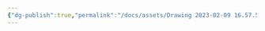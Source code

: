 ```yaml
---
{"dg-publish":true,"permalink":"/docs/assets/Drawing 2023-02-09 16.57.56.excalidraw/","title":"Drawing 2023-02-09 16.57.56.excalidraw","tags":["excalidraw"]}
---
```

<style> .container {font-family: sans-serif; text-align: center;} .button-wrapper button {z-index: 1;height: 40px; width: 100px; margin: 10px;padding: 5px;} .excalidraw .App-menu_top .buttonList { display: flex;} .excalidraw-wrapper { height: 800px; margin: 50px; position: relative;} :root[dir="ltr"] .excalidraw .layer-ui__wrapper .zen-mode-transition.App-menu_bottom--transition-left {transform: none;} </style><script src="https://cdn.jsdelivr.net/npm/react@17/umd/react.production.min.js"></script><script src="https://cdn.jsdelivr.net/npm/react-dom@17/umd/react-dom.production.min.js"></script><script type="text/javascript" src="https://cdn.jsdelivr.net/npm/@excalidraw/excalidraw@0/dist/excalidraw.production.min.js"></script><div id="Drawing_2023-02-09_1657.56.excalidraw.md"></div><script>(function(){const InitialData={"type":"excalidraw","version":2,"source":"https://github.com/zsviczian/obsidian-excalidraw-plugin/releases/tag/2.7.4","elements":[{"type":"rectangle","version":17,"versionNonce":1345817844,"isDeleted":false,"id":"L-MDoXAiC5uyb7adzCFdy","fillStyle":"hachure","strokeWidth":1,"strokeStyle":"solid","roughness":1,"opacity":100,"angle":0,"x":-333.5,"y":-361.7421875,"strokeColor":"#000000","backgroundColor":"transparent","width":363,"height":366,"seed":482033289,"groupIds":[],"roundness":{"type":3},"boundElements":[],"updated":1736753010663,"link":null,"locked":false,"index":"a0","frameId":null},{"type":"arrow","version":14,"versionNonce":445312076,"isDeleted":false,"id":"uTqjO8juqJRP-09qz6KlI","fillStyle":"hachure","strokeWidth":1,"strokeStyle":"solid","roughness":1,"opacity":100,"angle":0,"x":-224.5,"y":-156.7421875,"strokeColor":"#000000","backgroundColor":"transparent","width":464,"height":90,"seed":115996775,"groupIds":[],"roundness":{"type":2},"boundElements":[],"updated":1736753010663,"link":null,"locked":false,"startBinding":null,"endBinding":null,"lastCommittedPoint":null,"startArrowhead":null,"endArrowhead":"arrow","points":[[0,0],[464,-90]],"index":"a1","frameId":null},{"type":"arrow","version":60,"versionNonce":1495387764,"isDeleted":false,"id":"BkaaDg9FrZTWNIffgO9BO","fillStyle":"hachure","strokeWidth":1,"strokeStyle":"solid","roughness":1,"opacity":100,"angle":0,"x":-101.5,"y":-281.7421875,"strokeColor":"#000000","backgroundColor":"transparent","width":335,"height":37,"seed":306622633,"groupIds":[],"roundness":{"type":2},"boundElements":[],"updated":1736753010663,"link":null,"locked":false,"startBinding":null,"endBinding":null,"lastCommittedPoint":null,"startArrowhead":null,"endArrowhead":"arrow","points":[[0,0],[335,37]],"index":"a2","frameId":null},{"type":"freedraw","version":30,"versionNonce":494895820,"isDeleted":false,"id":"RRizStrYrLKhV2hUaefcZ","fillStyle":"hachure","strokeWidth":1,"strokeStyle":"solid","roughness":1,"opacity":100,"angle":0,"x":201.5,"y":9.2578125,"strokeColor":"#000000","backgroundColor":"transparent","width":13,"height":34,"seed":1897077831,"groupIds":[],"roundness":null,"boundElements":[],"updated":1736753010663,"link":null,"locked":false,"points":[[0,0],[-1,0],[-4,5],[-6,11],[-9,18],[-10,23],[-10,28],[-10,32],[-7,33],[-6,34],[-4,34],[-2,33],[0,32],[2,30],[3,29],[3,28],[3,27],[3,26],[3,25],[3,24],[1,23],[-2,22],[-5,21],[-8,21],[-9,21],[-10,21],[-10,21]],"lastCommittedPoint":null,"simulatePressure":true,"pressures":[],"index":"a3","frameId":null},{"type":"freedraw","version":35,"versionNonce":508026868,"isDeleted":false,"id":"d7a3xHm59rKzjg8EKXZP2","fillStyle":"hachure","strokeWidth":1,"strokeStyle":"solid","roughness":1,"opacity":100,"angle":0,"x":133.5,"y":62.2578125,"strokeColor":"#000000","backgroundColor":"transparent","width":141,"height":95,"seed":862207977,"groupIds":[],"roundness":null,"boundElements":[],"updated":1736753010663,"link":null,"locked":false,"points":[[0,0],[2,0],[2,6],[0,13],[-2,23],[-4,36],[-5,48],[-5,58],[0,69],[5,77],[11,84],[18,88],[29,92],[37,94],[45,95],[51,95],[57,93],[62,90],[70,86],[78,81],[88,75],[96,68],[103,61],[110,53],[115,45],[121,36],[127,27],[131,20],[134,16],[135,13],[135,12],[136,12],[136,12]],"lastCommittedPoint":null,"simulatePressure":true,"pressures":[],"index":"a4","frameId":null},{"type":"freedraw","version":135,"versionNonce":849168716,"isDeleted":false,"id":"6pAA75LXpdxsS2Udrl9AO","fillStyle":"hachure","strokeWidth":1,"strokeStyle":"solid","roughness":1,"opacity":100,"angle":0,"x":118.5,"y":-127.7421875,"strokeColor":"#000000","backgroundColor":"transparent","width":313,"height":409,"seed":1838360777,"groupIds":[],"roundness":null,"boundElements":[],"updated":1736753010663,"link":null,"locked":false,"points":[[0,0],[0,-1],[0,-3],[0,-6],[0,-9],[0,-13],[0,-17],[0,-23],[1,-29],[4,-35],[7,-41],[12,-46],[18,-51],[27,-55],[37,-59],[48,-63],[63,-66],[77,-68],[92,-69],[106,-69],[121,-68],[137,-65],[153,-61],[168,-57],[184,-51],[199,-45],[209,-40],[217,-34],[224,-27],[231,-19],[237,-11],[243,-2],[247,8],[251,19],[254,33],[257,48],[259,62],[260,79],[260,98],[259,122],[256,148],[251,176],[246,201],[238,227],[231,251],[224,272],[217,289],[209,303],[200,313],[187,321],[172,328],[155,334],[132,339],[105,340],[78,340],[53,337],[31,331],[14,325],[2,318],[-8,310],[-17,301],[-24,292],[-31,283],[-35,273],[-39,264],[-43,253],[-47,242],[-49,233],[-51,224],[-53,213],[-53,202],[-53,193],[-53,185],[-53,178],[-50,171],[-47,164],[-44,157],[-40,150],[-34,144],[-28,139],[-24,134],[-20,129],[-17,126],[-14,122],[-10,119],[-7,116],[-3,114],[0,112],[1,111],[2,110],[3,110],[4,109],[5,108],[6,107],[7,105],[8,103],[8,99],[9,95],[9,91],[9,86],[9,81],[9,77],[7,73],[7,69],[7,66],[6,63],[6,61],[5,57],[5,54],[4,50],[3,46],[2,43],[2,40],[2,36],[1,34],[0,31],[-1,27],[-1,24],[-2,22],[-2,19],[-2,17],[-2,14],[-2,11],[-2,7],[-2,4],[-2,2],[-2,-1],[-1,-3],[-1,-5],[0,-7],[0,-8],[0,-10],[0,-10]],"lastCommittedPoint":null,"simulatePressure":true,"pressures":[],"index":"a5","frameId":null},{"type":"freedraw","version":65,"versionNonce":1202700660,"isDeleted":false,"id":"ymdBMvvl483HtXPK4tmcs","fillStyle":"hachure","strokeWidth":1,"strokeStyle":"solid","roughness":1,"opacity":100,"angle":0,"x":154.5,"y":206.2578125,"strokeColor":"#000000","backgroundColor":"transparent","width":83,"height":196,"seed":2007124329,"groupIds":[],"roundness":null,"boundElements":[],"updated":1736753010663,"link":null,"locked":false,"points":[[0,0],[1,0],[1,1],[1,5],[1,15],[0,27],[-1,34],[-1,42],[-1,48],[0,52],[0,56],[0,59],[0,61],[0,65],[0,71],[-1,76],[-2,80],[-3,83],[-3,85],[-3,90],[-4,100],[-5,110],[-7,117],[-7,122],[-7,125],[-7,128],[-7,132],[-7,135],[-7,136],[-7,138],[-7,140],[-7,142],[-7,145],[-7,149],[-7,153],[-7,156],[-7,158],[-7,159],[-7,161],[-7,165],[-7,167],[-7,169],[-7,170],[-8,172],[-8,173],[-9,174],[-9,176],[-10,177],[-10,178],[-11,178],[-12,178],[-15,179],[-21,180],[-31,183],[-43,186],[-55,189],[-67,192],[-76,194],[-81,196],[-82,196],[-82,195],[-79,194],[-79,194]],"lastCommittedPoint":null,"simulatePressure":true,"pressures":[],"index":"a6","frameId":null},{"type":"freedraw","version":17,"versionNonce":490618828,"isDeleted":false,"id":"mZf5D2CcQD_q1plIE97X_","fillStyle":"hachure","strokeWidth":1,"strokeStyle":"solid","roughness":1,"opacity":100,"angle":0,"x":144.5,"y":383.2578125,"strokeColor":"#000000","backgroundColor":"transparent","width":21,"height":27,"seed":1138582889,"groupIds":[],"roundness":null,"boundElements":[],"updated":1736753010663,"link":null,"locked":false,"points":[[0,0],[1,0],[2,0],[3,0],[4,0],[6,2],[8,4],[11,8],[14,14],[16,18],[17,21],[19,24],[20,26],[21,27],[21,27]],"lastCommittedPoint":null,"simulatePressure":true,"pressures":[],"index":"a7","frameId":null},{"type":"freedraw","version":20,"versionNonce":211776244,"isDeleted":false,"id":"LZLJO3UtgV8MaEfO-JMD_","fillStyle":"hachure","strokeWidth":1,"strokeStyle":"solid","roughness":1,"opacity":100,"angle":0,"x":141.5,"y":276.2578125,"strokeColor":"#000000","backgroundColor":"transparent","width":25,"height":4,"seed":1719839849,"groupIds":[],"roundness":null,"boundElements":[],"updated":1736753010663,"link":null,"locked":false,"points":[[0,0],[0,-1],[-2,-1],[-5,-1],[-9,-1],[-11,-1],[-12,-1],[-13,-1],[-14,-1],[-15,-1],[-16,-1],[-17,-1],[-19,0],[-21,1],[-23,2],[-24,3],[-25,3],[-25,3]],"lastCommittedPoint":null,"simulatePressure":true,"pressures":[],"index":"a8","frameId":null},{"type":"freedraw","version":18,"versionNonce":628909644,"isDeleted":false,"id":"BVI6aOSA937kRoJ3ppRvU","fillStyle":"hachure","strokeWidth":1,"strokeStyle":"solid","roughness":1,"opacity":100,"angle":0,"x":154.5,"y":274.2578125,"strokeColor":"#000000","backgroundColor":"transparent","width":19,"height":11,"seed":2133198535,"groupIds":[],"roundness":null,"boundElements":[],"updated":1736753010663,"link":null,"locked":false,"points":[[0,0],[1,0],[2,0],[4,0],[6,0],[9,1],[12,3],[14,5],[16,7],[17,8],[18,8],[18,9],[19,9],[19,10],[19,11],[19,11]],"lastCommittedPoint":null,"simulatePressure":true,"pressures":[],"index":"a9","frameId":null},{"id":"rCxybsfqhG9L7Ir6YbM-X","type":"freedraw","x":179.45652173913044,"y":-131.17017663043475,"width":52.17391304347825,"height":73.04347826086956,"angle":0,"strokeColor":"#000000","backgroundColor":"transparent","fillStyle":"hachure","strokeWidth":1,"strokeStyle":"solid","roughness":1,"opacity":100,"groupIds":[],"roundness":null,"seed":1358380521,"version":43,"versionNonce":1268577396,"isDeleted":false,"boundElements":[],"updated":1736753010663,"link":null,"locked":false,"points":[[0,0],[2.6086956521738784,-0.8695652173913118],[7.826086956521749,-1.7391304347826235],[13.913043478260875,-1.7391304347826235],[19.13043478260863,0],[25.217391304347757,4.347826086956502],[30.434782608695627,11.30434782608694],[34.78260869565213,17.391304347826065],[39.13043478260863,25.217391304347814],[42.60869565217388,33.913043478260875],[44.3478260869565,40.86956521739131],[44.3478260869565,46.95652173913044],[41.73913043478251,53.04347826086956],[38.26086956521738,59.13043478260869],[32.17391304347825,64.3478260869565],[26.95652173913038,68.695652173913],[20.869565217391255,70.43478260869563],[14.78260869565213,71.30434782608694],[9.565217391304259,71.30434782608694],[5.217391304347757,70.43478260869563],[0.8695652173912549,67.82608695652175],[-2.608695652173992,63.47826086956519],[-5.217391304347871,58.26086956521738],[-6.956521739130494,53.04347826086956],[-7.826086956521749,46.95652173913044],[-7.826086956521749,40.86956521739131],[-6.956521739130494,35.65217391304344],[-3.478260869565247,31.30434782608694],[0.8695652173912549,26.956521739130437],[6.0869565217391255,24.347826086956502],[12.173913043478251,22.60869565217388],[18.260869565217376,22.60869565217388],[23.478260869565133,22.60869565217388],[29.56521739130426,24.347826086956502],[33.913043478260875,26.956521739130437],[36.52173913043475,28.695652173913004],[39.13043478260863,31.30434782608694],[40,33.04347826086956],[40,33.913043478260875],[40.869565217391255,33.913043478260875],[40.869565217391255,33.913043478260875]],"pressures":[],"simulatePressure":true,"lastCommittedPoint":null,"index":"aA","frameId":null},{"id":"AzSB8E-6Ga514xUXMmkaQ","type":"freedraw","x":252.49999999999994,"y":-128.56148097826087,"width":52.17391304347825,"height":76.52173913043475,"angle":0,"strokeColor":"#000000","backgroundColor":"transparent","fillStyle":"hachure","strokeWidth":1,"strokeStyle":"solid","roughness":1,"opacity":100,"groupIds":[],"roundness":null,"seed":1086339657,"version":50,"versionNonce":3259596,"isDeleted":false,"boundElements":[],"updated":1736753010663,"link":null,"locked":false,"points":[[0,0],[0.8695652173913686,0],[2.6086956521738784,-0.8695652173912549],[6.0869565217391255,-1.7391304347825667],[11.304347826086996,-1.7391304347825667],[17.39130434782612,0],[24.347826086956502,3.478260869565247],[30.434782608695627,8.69565217391306],[36.52173913043475,14.782608695652186],[41.73913043478262,21.739130434782624],[46.956521739130494,27.82608695652175],[49.56521739130437,34.782608695652186],[51.304347826086996,41.73913043478262],[52.17391304347825,49.56521739130437],[52.17391304347825,55.6521739130435],[52.17391304347825,60.86956521739131],[50.43478260869563,65.21739130434787],[47.82608695652175,69.56521739130437],[43.47826086956525,71.304347826087],[38.26086956521738,73.91304347826087],[32.17391304347825,74.78260869565219],[26.956521739130494,74.78260869565219],[21.739130434782624,74.78260869565219],[16.521739130434753,73.91304347826087],[13.04347826086962,72.17391304347825],[8.695652173913004,69.56521739130437],[6.0869565217391255,66.95652173913044],[3.478260869565247,62.608695652173935],[2.6086956521738784,59.13043478260869],[2.6086956521738784,53.04347826086956],[2.6086956521738784,48.69565217391306],[3.478260869565247,44.34782608695656],[6.0869565217391255,40.86956521739131],[9.565217391304373,37.39130434782612],[13.913043478260875,35.6521739130435],[17.39130434782612,33.913043478260875],[21.739130434782624,33.913043478260875],[25.21739130434787,33.913043478260875],[28.695652173913004,33.913043478260875],[33.04347826086962,35.6521739130435],[34.78260869565213,38.26086956521743],[38.26086956521738,40.86956521739131],[40.869565217391255,42.608695652173935],[41.73913043478262,44.34782608695656],[43.47826086956525,45.21739130434787],[43.47826086956525,46.086956521739125],[44.3478260869565,46.086956521739125],[44.3478260869565,46.086956521739125]],"pressures":[],"simulatePressure":true,"lastCommittedPoint":null,"index":"aB","frameId":null}],"appState":{"theme":"light","viewBackgroundColor":"#ffffff","currentItemStrokeColor":"#000000","currentItemBackgroundColor":"transparent","currentItemFillStyle":"hachure","currentItemStrokeWidth":1,"currentItemStrokeStyle":"solid","currentItemRoughness":1,"currentItemOpacity":100,"currentItemFontFamily":1,"currentItemFontSize":20,"currentItemTextAlign":"left","currentItemStartArrowhead":null,"currentItemEndArrowhead":"arrow","currentItemArrowType":"round","scrollX":606.5318829302948,"scrollY":382.05802000343414,"zoom":{"value":1.418847},"currentItemRoundness":"round","gridSize":null,"gridStep":5,"gridModeEnabled":false,"gridColor":{"Bold":"rgba(217, 217, 217, 0.5)","Regular":"rgba(230, 230, 230, 0.5)"},"colorPalette":{},"currentStrokeOptions":null,"frameRendering":{"enabled":true,"clip":true,"name":true,"outline":true},"objectsSnapModeEnabled":false,"activeTool":{"type":"selection","customType":null,"locked":false,"lastActiveTool":null}},"files":{}};InitialData.scrollToContent=true;App=()=>{const e=React.useRef(null),t=React.useRef(null),[n,i]=React.useState({width:void 0,height:void 0});return React.useEffect(()=>{i({width:t.current.getBoundingClientRect().width,height:t.current.getBoundingClientRect().height});const e=()=>{i({width:t.current.getBoundingClientRect().width,height:t.current.getBoundingClientRect().height})};return window.addEventListener("resize",e),()=>window.removeEventListener("resize",e)},[t]),React.createElement(React.Fragment,null,React.createElement("div",{className:"excalidraw-wrapper",ref:t},React.createElement(ExcalidrawLib.Excalidraw,{ref:e,width:n.width,height:n.height,initialData:InitialData,viewModeEnabled:!0,zenModeEnabled:!0,gridModeEnabled:!1})))},excalidrawWrapper=document.getElementById("Drawing_2023-02-09_1657.56.excalidraw.md");ReactDOM.render(React.createElement(App),excalidrawWrapper);})();</script>